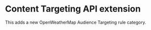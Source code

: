 # Content Targeting API extension

This adds a new OpenWeatherMap Audience Targeting rule category.

